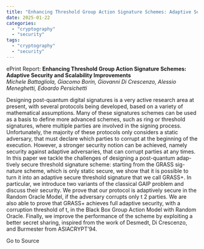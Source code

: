 ```yaml
---
title: "Enhancing Threshold Group Action Signature Schemes: Adaptive Security and Scalability Improvements"
date: 2025-01-22
categories: 
  - "cryptography"
  - "security"
tags: 
  - "cryptography"
  - "security"
---
```


ePrint Report: **Enhancing Threshold Group Action Signature Schemes: Adaptive Security and Scalability Improvements**  
_Michele Battagliola, Giacomo Borin, Giovanni Di Crescenzo, Alessio Meneghetti, Edoardo Persichetti_

Designing post-quantum digital signatures is a very active research area at present, with several protocols being developed, based on a variety of mathematical assumptions. Many of these signatures schemes can be used as a basis to define more advanced schemes, such as ring or threshold signatures, where multiple parties are involved in the signing process. Unfortunately, the majority of these protocols only considers a static adversary, that must declare which parties to corrupt at the beginning of the execution. However, a stronger security notion can be achieved, namely security against adaptive adversaries, that can corrupt parties at any times. In this paper we tackle the challenges of designing a post-quantum adap- tively secure threshold signature scheme: starting from the GRASS sig- nature scheme, which is only static secure, we show that it is possible to turn it into an adaptive secure threshold signature that we call GRASS+. In particular, we introduce two variants of the classical GAIP problem and discuss their security. We prove that our protocol is adaptively secure in the Random Oracle Model, if the adversary corrupts only t 2 parties. We are also able to prove that GRASS+ achieves full adaptive security, with a corruption threshold of t, in the Black Box Group Action Model with Random Oracle. Finally, we improve the performance of the scheme by exploiting a better secret sharing, inspired from the work of Desmedt, Di Crescenzo, and Burmester from ASIACRYPT’94.

Go to Source
